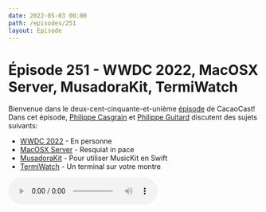 ```yaml
---
date: 2022-05-03 00:00
path: /episodes/251
layout: Episode
---
```

# Épisode 251 - WWDC 2022, MacOSX Server, MusadoraKit, TermiWatch
<p>Bienvenue dans le deux-cent-cinquante-et-uni&egrave;me&nbsp;<a href="https://cacaocast.com/media/cacaocast_251.mp3" title="CacaoCast Episode 251">épisode</a> de CacaoCast! Dans cet épisode, <a href="http://www.twitter.com/philippec" title="Philippe Casgrain sur Twitter">Philippe Casgrain</a> et <a href="http://www.twitter.com/cacaocast" title="Philippe Guitard sur Twitter">Philippe Guitard</a> discutent des sujets suivants:</p>
<ul>
<li><a href="https://developer.apple.com/wwdc22/special-day/" title="WWDC 2022">WWDC 2022</a> - En personne</li>
<li><a href="https://support.apple.com/en-us/HT208312" title="MacOSX Server">MacOSX Server</a> - Resquiat in pace</li>
<li><a href="https://github.com/rryam/MusadoraKit" title="MusadoraKit">MusadoraKit</a> - Pour utiliser MusicKit en Swift</li>
<li><a href="https://github.com/kuglee/TermiWatch" title="TermiWatch">TermiWatch</a> - Un terminal sur votre montre</li>
</ul>
<p><audio controls><source src="https://cacaocast.com/media/cacaocast_251.mp3" type="audio/mpeg"><source src="https://cacaocast.com/media/cacaocast_251.mp3" type="audio/mp4">Votre navigateur ne supporte pas l'élément audio / Your browser does not support the audio element.</audio></p>
